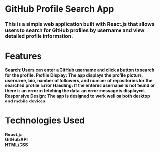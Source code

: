 
 
# GitHub Profile Search App
<h3>This is a simple web application built with React.js that allows users to search for GitHub profiles by username and view detailed profile information. </h3>

<h1>Features</h1>
<h4>Search: Users can enter a GitHub username and click a button to search for the profile.
Profile Display: The app displays the profile picture, username, bio, number of followers, and number of repositories for the searched profile.
Error Handling: If the entered username is not found or there is an error in fetching the data, an error message is displayed.
Responsive Design: The app is designed to work well on both desktop and mobile devices.</h4>
<h1>Technologies Used</h1>
<h4>React.js<br>
GitHub API<br>
HTML/CSS</h4>
